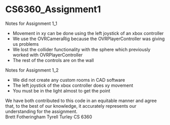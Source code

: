 # CS6360_Assignment1

Notes for Assignment 1_1
- Movement in xy can be done using the left joystick of an xbox controller
- We use the OVRCameraRig because the OVRPlayerController was giving us problems
- We lost the collider functionality with the sphere which previously worked with OVRPlayerController
- The rest of the controls are on the wall

Notes for Assignment 1_2
- We did not create any custom rooms in CAD software
- The left joystick of the xbox controller does xy movement
- You must be in the light almost to get the point
 
We have both contributed to this code in an equitable manner and agree that, to the best of our knowledge, it accurately represents our understanding for the assignment.    
Brett Fotheringham
Tyrell Turley 
CS 6360
